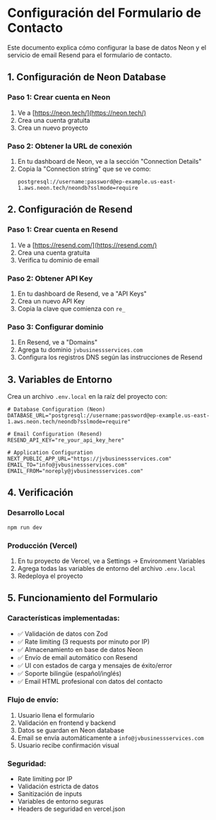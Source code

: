# Configuración del Formulario de Contacto

Este documento explica cómo configurar la base de datos Neon y el servicio de email Resend para el formulario de contacto.

## 1. Configuración de Neon Database

### Paso 1: Crear cuenta en Neon
1. Ve a [https://neon.tech/](https://neon.tech/)
2. Crea una cuenta gratuita
3. Crea un nuevo proyecto

### Paso 2: Obtener la URL de conexión
1. En tu dashboard de Neon, ve a la sección "Connection Details"
2. Copia la "Connection string" que se ve como:
   ```
   postgresql://username:password@ep-example.us-east-1.aws.neon.tech/neondb?sslmode=require
   ```

## 2. Configuración de Resend

### Paso 1: Crear cuenta en Resend
1. Ve a [https://resend.com/](https://resend.com/)
2. Crea una cuenta gratuita
3. Verifica tu dominio de email

### Paso 2: Obtener API Key
1. En tu dashboard de Resend, ve a "API Keys"
2. Crea un nuevo API Key
3. Copia la clave que comienza con `re_`

### Paso 3: Configurar dominio
1. En Resend, ve a "Domains"
2. Agrega tu dominio `jvbusinessservices.com`
3. Configura los registros DNS según las instrucciones de Resend

## 3. Variables de Entorno

Crea un archivo `.env.local` en la raíz del proyecto con:

```env
# Database Configuration (Neon)
DATABASE_URL="postgresql://username:password@ep-example.us-east-1.aws.neon.tech/neondb?sslmode=require"

# Email Configuration (Resend)
RESEND_API_KEY="re_your_api_key_here"

# Application Configuration
NEXT_PUBLIC_APP_URL="https://jvbusinessservices.com"
EMAIL_TO="info@jvbusinessservices.com"
EMAIL_FROM="noreply@jvbusinessservices.com"
```

## 4. Verificación

### Desarrollo Local
```bash
npm run dev
```

### Producción (Vercel)
1. En tu proyecto de Vercel, ve a Settings → Environment Variables
2. Agrega todas las variables de entorno del archivo `.env.local`
3. Redeploya el proyecto

## 5. Funcionamiento del Formulario

### Características implementadas:
- ✅ Validación de datos con Zod
- ✅ Rate limiting (3 requests por minuto por IP)
- ✅ Almacenamiento en base de datos Neon
- ✅ Envío de email automático con Resend
- ✅ UI con estados de carga y mensajes de éxito/error
- ✅ Soporte bilingüe (español/inglés)
- ✅ Email HTML profesional con datos del contacto

### Flujo de envío:
1. Usuario llena el formulario
2. Validación en frontend y backend
3. Datos se guardan en Neon database
4. Email se envía automáticamente a `info@jvbusinessservices.com`
5. Usuario recibe confirmación visual

### Seguridad:
- Rate limiting por IP
- Validación estricta de datos
- Sanitización de inputs
- Variables de entorno seguras
- Headers de seguridad en vercel.json